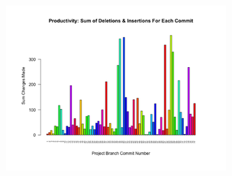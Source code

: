 ![test_image](https://github.com/pierremigeon/commit_tracker/blob/master/learn_some_C.Plus.Plus_project/learn_some_C.Plus.Plus::cpp05.data_sum_barplot.png)
